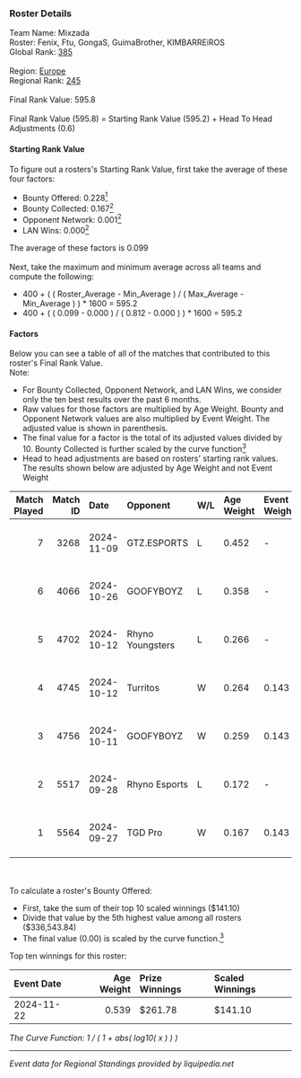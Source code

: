### Roster Details<br />
Team Name: Mixzada<br />
Roster: Fenix, Ftu, GongaS, GuimaBrother, KIMBARREiROS<br />
Global Rank: [385](../../standings_global_2025_03_01.md)<br />
<br />
Region: [Europe]( ../../standings_europe_2025_03_01.md)<br />
Regional Rank: [245]( ../../standings_europe_2025_03_01.md)<br />
<br />
Final Rank Value:  595.8<br />
<br />
Final Rank Value (595.8) = Starting Rank Value (595.2) + Head To Head Adjustments (0.6)<br />

#### Starting Rank Value<br />
To figure out a rosters's Starting Rank Value, first take the average of these four factors:<br />
- Bounty Offered: 0.228[<sup>1</sup>](#table2)
- Bounty Collected: 0.167[<sup>2</sup>](#table1)
- Opponent Network: 0.001[<sup>2</sup>](#table1)
- LAN Wins: 0.000[<sup>2</sup>](#table1)

The average of these factors is 0.099<br />
<br />
Next, take the maximum and minimum average across all teams and compute the following:<br />
- 400 + ( ( Roster_Average - Min_Average ) / ( Max_Average - Min_Average ) ) * 1600 = 595.2
- 400 + ( ( 0.099 - 0.000 ) / ( 0.812 - 0.000 ) ) * 1600 = 595.2


#### Factors<br />
Below you can see a table of all of the matches that contributed to this roster's Final Rank Value.<br />
Note:<br />

- For Bounty Collected, Opponent Network, and LAN Wins, we consider only the ten best results over the past 6 months.
- Raw values for those factors are multiplied by Age Weight. Bounty and Opponent Network values are also multiplied by Event Weight. The adjusted value is shown in parenthesis.
- The final value for a factor is the total of its adjusted values divided by 10. Bounty Collected is further scaled by the curve function[<sup>3</sup>](#curveFunction)
- Head to head adjustments are based on rosters' starting rank values. The results shown below are adjusted by Age Weight and not Event Weight
<span id="table1"></span><br />


| Match Played | Match ID | Date       | Opponent         | W/L | Age Weight | Event Weight | Bounty Collected | Opponent Network | LAN Wins  | H2H Adj. | Roster                                            |
| -: | -: | :- | :- | :- | :- | :- | :- | :- | :- | -: | :- |
|            7 |     3268 | 2024-11-09 | GTZ.ESPORTS      | L   | 0.452      | -            | -                | -                | -         |    -0.66 | Fenix, Ftu, GongaS, GuimaBrother, KIMBARREiROS    |
|            6 |     4066 | 2024-10-26 | GOOFYBOYZ        | L   | 0.358      | -            | -                | -                | -         |    -3.36 | Fenix, Ftu, GongaS, GuimaBrother, KIMBARREiROS    |
|            5 |     4702 | 2024-10-12 | Rhyno Youngsters | L   | 0.266      | -            | -                | -                | -         |    -2.45 | Fenix, Ftu, GongaS, GuimaBrother, KIMBARREiROS    |
|            4 |     4745 | 2024-10-12 | Turritos         | W   | 0.264      | 0.143        | 0.000 (0.000)    | 0.007 (0.000)    | 0 (0.000) |     2.05 | Fenix, Ftu, GongaS, GuimaBrother, KIMBARREiROS    |
|            3 |     4756 | 2024-10-11 | GOOFYBOYZ        | W   | 0.259      | 0.143        | 0.003 (0.000)    | 0.182 (0.007)    | 0 (0.000) |     5.80 | Fenix, Ftu, GongaS, GuimaBrother, KIMBARREiROS    |
|            2 |     5517 | 2024-09-28 | Rhyno Esports    | L   | 0.172      | -            | -                | -                | -         |    -2.10 | Fenix, Ftu, GuimaBrother, KIMBARREiROS, Virgolino |
|            1 |     5564 | 2024-09-27 | TGD Pro          | W   | 0.167      | 0.143        | 0.000 (0.000)    | 0.051 (0.001)    | 0 (0.000) |     1.30 | Fenix, Ftu, GuimaBrother, KIMBARREiROS, Virgolino |

<br />
<span id="table2"></span><br />
To calculate a roster's Bounty Offered:<br />

- First, take the sum of their top 10 scaled winnings ($141.10)
- Divide that value by the 5th highest value among all rosters ($336,543.84)
- The final value (0.00) is scaled by the curve function.[<sup>3</sup>](#curveFunction)

Top ten winnings for this roster:<br />

| Event Date | Age Weight | Prize Winnings | Scaled Winnings |
| :- | -: | :- | :- |
| 2024-11-22 |      0.539 | $261.78        | $141.10         |


<span id="curveFunction"></span>_The Curve Function: 1 / ( 1 + abs( log10( x ) ) )_<br />

---
_Event data for Regional Standings provided by liquipedia.net_<br />
